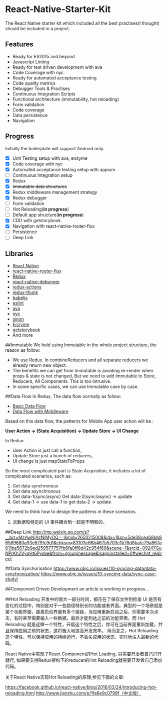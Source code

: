# React-Native-Starter-Kit
The React Native starter kit which included all the best practises(I thought) should be included in a project.

## Features
- Ready for ES2015 and beyond
- Javascript Linting
- Ready for test driven development with ava
- Code Coverage with nyc
- Ready for automated acceptance testing
- Code quality metrics
- Debugger Tools & Practises
- Continuous Integration Scripts
- Functional architecture (immutability, hot reloading)
- Form validation
- Code coverage
- Data persistence
- Navigation


## Progress
Initially the boilerplate will support Android only.

- [x] Unit Testing setup with ava, enzyme
- [x] Code coverage with nyc
- [x] Automated acceptance testing setup with appium
- [ ] Continuous Integration setup
- [x] Redux
- [x] ~~Immutable data structures~~
- [x] Redux middleware management strategy
- [x] Redux debugger
- [ ] Form validation
- [ ] Hot Reloading(**in progress**)
- [ ] Default app structure(**in progress**)
- [x] CDD with getstorybook
- [x] Navigation with react-native-router-flux
- [ ] Persistence
- [ ] Deep Link

## Libraries
- [React Native](https://facebook.github.io/react-native/)
- [react-native-router-flux](https://github.com/aksonov/react-native-router-flux)
- [Redux](http://rackt.github.io/redux/)
- [react-native-debugger](https://github.com/jhen0409/react-native-debugger)
- [redux-actions](https://github.com/acdlite/redux-actions)
- [redux-thunk](https://github.com/acdlite/redux-actions)
- [babeljs](https://babeljs.io/)
- [eslint](http://eslint.org/)
- [ava](https://github.com/avajs/ava)
- [nyc](https://github.com/istanbuljs/nyc)
- [sinon](http://sinonjs.org/)
- [Enzyme](http://airbnb.io/enzyme/)
- [getstorybook](https://github.com/kadirahq/react-native-storybook)
- And more

##Immutable
We hold using Immutable in the whole project structure, the reason as follow:

 * We use Redux. In combineReducers and all separate reducers we already return new object.
 * The benefits we can get from Immutable is avoiding re-render when props & state is not changed, But we need to add Immutable to Store, Reducers, All Components. This is too intrusive.
 * In some specific cases, we can use Immutable case by case.

##Data Flow
In Redux, The data flow normally as follow:

* [Basic Data Flow](https://camo.githubusercontent.com/5aba89b6daab934631adffc1f301d17bb273268b/68747470733a2f2f73332e616d617a6f6e6177732e636f6d2f6d656469612d702e736c69642e65732f75706c6f6164732f3336343831322f696d616765732f323438343535322f415243482d5265647578322d7265616c2e676966)
* [Data Flow with Middleware](https://camo.githubusercontent.com/9de527b9432cc9244dc600875b46b43311918b59/68747470733a2f2f73332e616d617a6f6e6177732e636f6d2f6d656469612d702e736c69642e65732f75706c6f6164732f3336343831322f696d616765732f323438343739302f415243482d5265647578322d657874656e6465642d7265616c2d6465636c657261746976652e676966)

Based on this data flow, the patterns for Mobile App user action will be :

**User Action -> (State Acquisition) -> Update Store -> UI Change**

In Redux:

 * User Action is just call a function,
 * Update Store just a bunch of reducers,
 * UI change is just mapStateToProps

So the most complicated part is State Acquisition, it includes a lot of complicated scenarios, such as:

1. Get data synchronous
2. Get data asynchronous
3. Get data-1(sync/async)
   Get data-2(sync/async) -> update
4. Get data-1 -> use data-1 to get data-2 -> update

We need to think how to design the patterns in these scenarios.

1. 求数据和特定的 UI 事件耦合到一起是不明智的。

##Deep Link
http://mp.weixin.qq.com/s?__biz=MzAwNjAzNjMyOQ==&mid=2650215008&idx=1&sn=5de38cea68bb86589680a93e679fc9d1&chksm=83103c66b467b5703c1b78d8bafc79a867a611be5672b9ed259577757fb6fa0ff8d42c954f69&scene=1&srcid=09247GuNPrKh2VyqHt6Pydxe&from=groupmessage&isappinstalled=0#wechat_redirect


##Data Synchorisation
https://www.objc.io/issues/10-syncing-data/data-synchronization/
https://www.objc.io/issues/10-syncing-data/sync-case-study/

##Component Driven Development
an article is working in progress...

##Hot Reloading
开发中的很大一部分时间，都花在了保存文件到检查 UI 是否有变化的过程中，特别是对于一些路径特别长的功能或者界面。典型的一个场景就是某个功能界面，距离启动界面有多个层级，当应用重新启动之后，你需要多次点击，有时甚至需要输入一些数据，最后才能到达之前的功能界面。而 Hot Reloading 就是这样一个特性，开启这个特性之后，你可在当前界面重新加载，并且保持应用之前的状态，这将极大地提高开发效率。
简而言之，Hot Reloading 这个特性，可以保持应用的持续运行，不丢失应用的状态，实时地注入最新的代码。

React Native中实现了React Component的Hot Loading, 只需要开发者自己打开就行, 如果要支持Redux架构下的reducer的Hot Reloading就需要开发者自己添加代码。

关于React Native实现Hot Reloading的原理,参见下面的文章:

https://facebook.github.io/react-native/blog/2016/03/24/introducing-hot-reloading.html
http://www.jianshu.com/p/1fa6e9c0799f（中文版）




